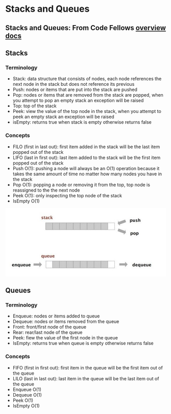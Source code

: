 # Stacks and Queues

## Stacks and Queues: From Code Fellows [overview docs](https://codefellows.github.io/common_curriculum/data_structures_and_algorithms/Code_401/class-10/resources/stacks_and_queues.html)

## Stacks

### Terminology

- Stack: data structure that consists of nodes, each node references the next node in the stack but does not reference its previous
- Push: nodes or items that are put into the stack are pushed
- Pop: nodes or items that are removed from the stack are popped, when you attempt to pop an empty stack an exception will be raised
- Top: top of the stack
- Peek: view the value of the top node in the stack, when you attempt to peek an empty stack an exception will be raised
- isEmpty: returns true when stack is empty otherwise returns false

### Concepts

- FILO (first in last out): first item added in the stack will be the last item popped out of the stack
- LIFO (last in first out): last item added to the stack will be the first item popped out of the stack
- Push O(1): pushing a node will always be an O(1) operation because it takes the same amount of time no matter how many nodes you have in the stack
- Pop O(1): popping a node or removing it from the top, top node is reassigned to the the next node
- Peek O(1): only inspecting the top node of the stack
- IsEmpty O(1)


![Stacks and Queues](../Images/stacksqueues.jpg)

## Queues

### Terminology

- Enqueue: nodes or items added to queue
- Dequeue: nodes or items removed from the queue
- Front: front/first node of the queue
- Rear: rear/last node of the queue
- Peek: fiew the value of the first node in the queue
- IsEmpty: returns true when queue is empty otherwise returns false

### Concepts

- FIFO (first in first out): first item in the queue will be the first item out of the queue
- LILO (last in last out): last item in the queue will be the last item out of the queue
- Enqueue O(1)
- Dequeue O(1)
- Peek O(1)
- IsEmpty O(1)